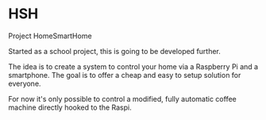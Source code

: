 HSH
=============
Project HomeSmartHome

Started as a school project, this is going to be developed further.

The idea is to create a system to control your home via a Raspberry Pi and a smartphone. The goal is to offer a cheap and easy to setup solution for everyone.

For now it's only possible to control a modified, fully automatic coffee machine directly hooked to the Raspi.
